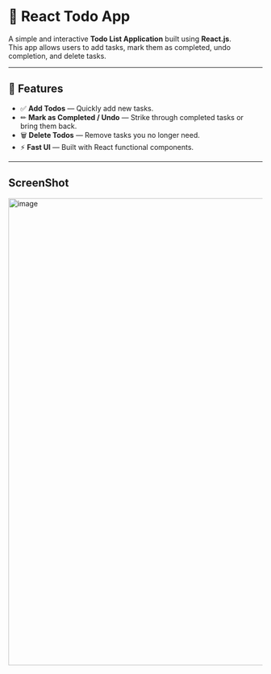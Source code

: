 # 📝 React Todo App

A simple and interactive **Todo List Application** built using **React.js**.  
This app allows users to add tasks, mark them as completed, undo completion, and delete tasks.

---

## 🚀 Features
- ✅ **Add Todos** — Quickly add new tasks.
- ✏ **Mark as Completed / Undo** — Strike through completed tasks or bring them back.
- 🗑 **Delete Todos** — Remove tasks you no longer need.
- ⚡ **Fast UI** — Built with React functional components.

---

## ScreenShot
<img width="1913" height="927" alt="image" src="https://github.com/user-attachments/assets/c052818d-3a03-4be7-8caf-67803f0f7c9e" />

